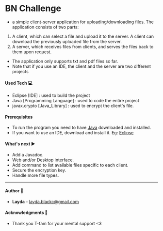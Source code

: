 # BN Challenge

* a simple client-server application for uploading/downloading files. The application consists of two parts:
1. A client, which can select a file and upload it to the server. A client can download the previously uploaded file from the server.
2. A server, which receives files from clients, and serves the files back to them upon request.

* The application only supports txt and pdf files so far. 
* Note that if you use an IDE, the client and the server are two different projects


#### Used Tech :computer:

*  Eclipse [IDE] : used to build the project
*  Java  [Programming Language] : used to code the entire project
*  javax.crypto [Java_Library] : used to encrypt the client's file.

####  Prerequisites

* To run the program you need to have [Java](https://www.oracle.com/java/technologies/javase-downloads.html) downloaded and installed. 
* If you want to use an IDE, download and install it. Eg: [Eclipse](https://www.eclipse.org/downloads/)

#### What's next ▶️ 

* Add a Javadoc.
* Web and/or Desktop interface.
* Add command to list available files specific to each client.
* Secure the encryption key. 
* Handle more file types. 

------------


#### Author :woman: 

* **Layda**  - <layda.blackc@gmail.com> 


#### Acknowledgments :pray:

* Thank you T-fam for your mental support <3 

 
